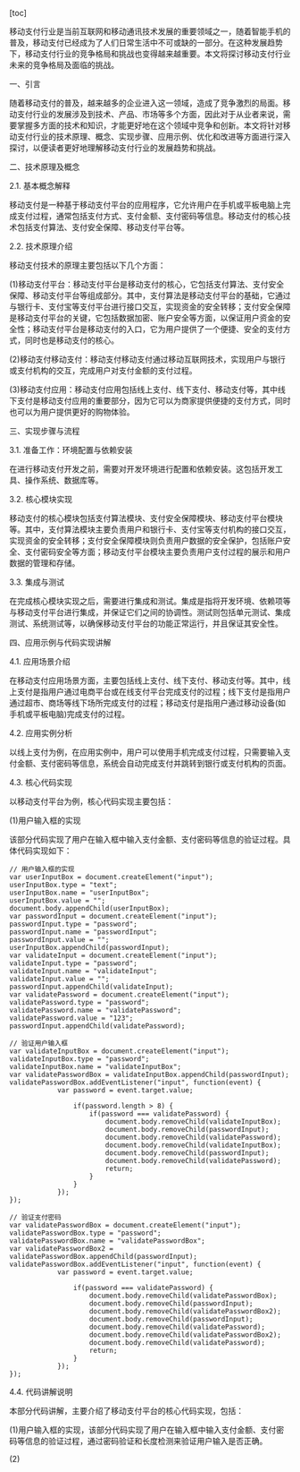 
[toc]                    
                
                
移动支付行业是当前互联网和移动通讯技术发展的重要领域之一，随着智能手机的普及，移动支付已经成为了人们日常生活中不可或缺的一部分。在这种发展趋势下，移动支付行业的竞争格局和挑战也变得越来越重要。本文将探讨移动支付行业未来的竞争格局及面临的挑战。

一、引言

随着移动支付的普及，越来越多的企业进入这一领域，造成了竞争激烈的局面。移动支付行业的发展涉及到技术、产品、市场等多个方面，因此对于从业者来说，需要掌握多方面的技术和知识，才能更好地在这个领域中竞争和创新。本文将针对移动支付行业的技术原理、概念、实现步骤、应用示例、优化和改进等方面进行深入探讨，以便读者更好地理解移动支付行业的发展趋势和挑战。

二、技术原理及概念

2.1. 基本概念解释

移动支付是一种基于移动支付平台的应用程序，它允许用户在手机或平板电脑上完成支付过程，通常包括支付方式、支付金额、支付密码等信息。移动支付的核心技术包括支付算法、支付安全保障、移动支付平台等。

2.2. 技术原理介绍

移动支付技术的原理主要包括以下几个方面：

(1)移动支付平台：移动支付平台是移动支付的核心，它包括支付算法、支付安全保障、移动支付平台等组成部分。其中，支付算法是移动支付平台的基础，它通过与银行卡、支付宝等支付平台进行接口交互，实现资金的安全转移；支付安全保障是移动支付平台的关键，它包括数据加密、账户安全等方面，以保证用户资金的安全性；移动支付平台是移动支付的入口，它为用户提供了一个便捷、安全的支付方式，同时也是移动支付的核心。

(2)移动支付移动支付：移动支付移动支付通过移动互联网技术，实现用户与银行或支付机构的交互，完成用户对支付金额的支付过程。

(3)移动支付应用：移动支付应用包括线上支付、线下支付、移动支付等，其中线下支付是移动支付应用的重要部分，因为它可以为商家提供便捷的支付方式，同时也可以为用户提供更好的购物体验。

三、实现步骤与流程

3.1. 准备工作：环境配置与依赖安装

在进行移动支付开发之前，需要对开发环境进行配置和依赖安装。这包括开发工具、操作系统、数据库等。

3.2. 核心模块实现

移动支付的核心模块包括支付算法模块、支付安全保障模块、移动支付平台模块等。其中，支付算法模块主要负责用户和银行卡、支付宝等支付机构的接口交互，实现资金的安全转移；支付安全保障模块则负责用户数据的安全保护，包括账户安全、支付密码安全等方面；移动支付平台模块主要负责用户支付过程的展示和用户数据的管理和存储。

3.3. 集成与测试

在完成核心模块实现之后，需要进行集成和测试。集成是指将开发环境、依赖项等与移动支付平台进行集成，并保证它们之间的协调性。测试则包括单元测试、集成测试、系统测试等，以确保移动支付平台的功能正常运行，并且保证其安全性。

四、应用示例与代码实现讲解

4.1. 应用场景介绍

在移动支付应用场景方面，主要包括线上支付、线下支付、移动支付等。其中，线上支付是指用户通过电商平台或在线支付平台完成支付的过程；线下支付是指用户通过超市、商场等线下场所完成支付的过程；移动支付是指用户通过移动设备(如手机或平板电脑)完成支付的过程。

4.2. 应用实例分析

以线上支付为例，在应用实例中，用户可以使用手机完成支付过程，只需要输入支付金额、支付密码等信息，系统会自动完成支付并跳转到银行或支付机构的页面。

4.3. 核心代码实现

以移动支付平台为例，核心代码实现主要包括：

(1)用户输入框的实现

该部分代码实现了用户在输入框中输入支付金额、支付密码等信息的验证过程。具体代码实现如下：

```
// 用户输入框的实现
var userInputBox = document.createElement("input");
userInputBox.type = "text";
userInputBox.name = "userInputBox";
userInputBox.value = "";
document.body.appendChild(userInputBox);
var passwordInput = document.createElement("input");
passwordInput.type = "password";
passwordInput.name = "passwordInput";
passwordInput.value = "";
userInputBox.appendChild(passwordInput);
var validateInput = document.createElement("input");
validateInput.type = "password";
validateInput.name = "validateInput";
validateInput.value = "";
passwordInput.appendChild(validateInput);
var validatePassword = document.createElement("input");
validatePassword.type = "password";
validatePassword.name = "validatePassword";
validatePassword.value = "123";
passwordInput.appendChild(validatePassword);

// 验证用户输入框
var validateInputBox = document.createElement("input");
validateInputBox.type = "password";
validateInputBox.name = "validateInputBox";
var validatePasswordBox = validateInputBox.appendChild(passwordInput);
validatePasswordBox.addEventListener("input", function(event) {
			var password = event.target.value;
				
				if(password.length > 8) {
					if(password === validatePassword) {
						document.body.removeChild(validateInputBox);
						document.body.removeChild(passwordInput);
						document.body.removeChild(validatePassword);
						document.body.removeChild(validateInputBox);
						document.body.removeChild(passwordInput);
						document.body.removeChild(validatePassword);
						return;
					}
				}
			});
});

// 验证支付密码
var validatePasswordBox = document.createElement("input");
validatePasswordBox.type = "password";
validatePasswordBox.name = "validatePasswordBox";
var validatePasswordBox2 = validatePasswordBox.appendChild(passwordInput);
validatePasswordBox.addEventListener("input", function(event) {
			var password = event.target.value;
				
				if(password === validatePassword) {
					document.body.removeChild(validatePasswordBox);
					document.body.removeChild(passwordInput);
					document.body.removeChild(validatePasswordBox2);
					document.body.removeChild(passwordInput);
					document.body.removeChild(validatePassword);
					document.body.removeChild(validatePasswordBox2);
					document.body.removeChild(validatePassword);
					return;
				}
			});
});
```


4.4. 代码讲解说明

本部分代码讲解，主要介绍了移动支付平台的核心代码实现，包括：

(1)用户输入框的实现，该部分代码实现了用户在输入框中输入支付金额、支付密码等信息的验证过程，通过密码验证和长度检测来验证用户输入是否正确。

(2)

